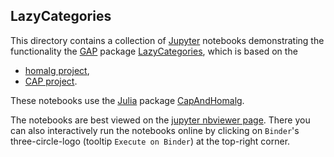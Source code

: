 ## LazyCategories

This directory contains a collection of
[Jupyter](https://jupyter.org/) notebooks demonstrating the
functionality the [GAP](https://www.gap-system.org/) package
[LazyCategories](https://github.com/homalg-project/LazyCategories),
which is based on the

* [homalg project](https://github.com/homalg-project/homalg_project/),
* [CAP project](https://github.com/homalg-project/CAP_project/).

These notebooks use the [Julia](https://julialang.org/) package
[CapAndHomalg](https://github.com/homalg-project/CapAndHomalg.jl).

The notebooks are best viewed on the [jupyter nbviewer page](https://nbviewer.jupyter.org/github/homalg-project/LazyCategories/tree/master/examples/julia/notebooks/).
There you can also interactively run the notebooks online by clicking on `Binder`'s three-circle-logo (tooltip `Execute on Binder`) at the top-right corner.
